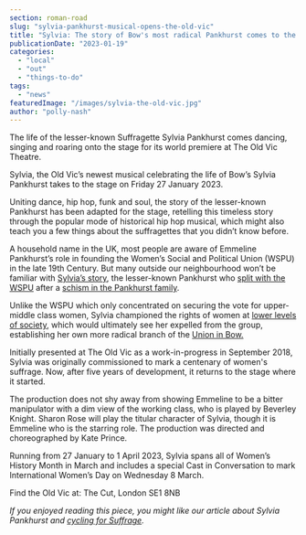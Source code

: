 ```yaml
---
section: roman-road
slug: "sylvia-pankhurst-musical-opens-the-old-vic"
title: "Sylvia: The story of Bow's most radical Pankhurst comes to the Old Vic Theatre"
publicationDate: "2023-01-19"
categories: 
  - "local"
  - "out"
  - "things-to-do"
tags: 
  - "news"
featuredImage: "/images/sylvia-the-old-vic.jpg"
author: "polly-nash"
---
```


The life of the lesser-known Suffragette Sylvia Pankhurst comes dancing, singing and roaring onto the stage for its world premiere at The Old Vic Theatre. 

Sylvia, the Old Vic’s newest musical celebrating the life of Bow’s Sylvia Pankhurst takes to the stage on Friday 27 January 2023. 

Uniting dance, hip hop, funk and soul, the story of the lesser-known Pankhurst has been adapted for the stage, retelling this timeless story through the popular mode of historical hip hop musical, which might also teach you a few things about the suffragettes that you didn’t know before. 

A household name in the UK, most people are aware of Emmeline Pankhurst’s role in founding the Women’s Social and Political Union (WSPU) in the late 19th Century. But many outside our neighbourhood won’t be familiar with [Sylvia’s story](https://romanroadlondon.com/sylvia-pankhurst-natural-born-rebel-rachel-holmes-book-review/), the lesser-known Pankhurst who [split with the WSPU](https://romanroadlondon.com/sylvia-pankhursts-east-london-toy-factory/) after a [schism in the Pankhurst family](https://romanroadlondon.com/bows-suffragette-secrets-sylvia-pankhurst-east-end-suffrage/). 

Unlike the WSPU which only concentrated on securing the vote for upper-middle class women, Sylvia championed the rights of women at [lower levels of society](https://romanroadlondon.com/sylvia-pankhurst-womens-workers-dreadnought-newspaper-bow/), which would ultimately see her expelled from the group, establishing her own more radical branch of the [Union in Bow.](https://romanroadlondon.com/bows-suffragette-secrets-sylvia-pankhurst-east-end-suffrage/) 

Initially presented at The Old Vic as a work-in-progress in September 2018, Sylvia was originally commissioned to mark a centenary of women's suffrage. Now, after five years of development, it returns to the stage where it started.

The production does not shy away from showing Emmeline to be a bitter manipulator with a dim view of the working class, who is played by Beverley Knight. Sharon Rose will play the titular character of Sylvia, though it is Emmeline who is the starring role. The production was directed and choreographed by Kate Prince. 

Running from 27 January to 1 April 2023, Sylvia spans all of Women’s History Month in March and includes a special Cast in Conversation to mark International Women’s Day on Wednesday 8 March. 

Find the Old Vic at: The Cut, London SE1 8NB

_If you enjoyed reading this piece, you might like our article about Sylvia Pankhurst and [cycling for Suffrage](https://romanroadlondon.com/sylvia-pankhurst-cycling-suffrage/)._


